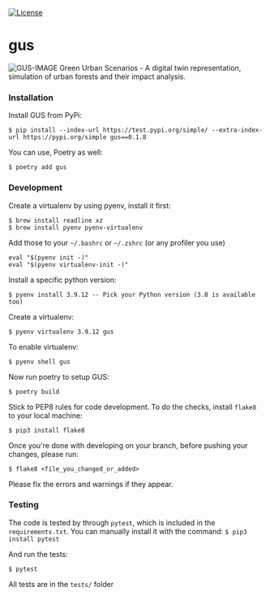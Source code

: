 [![License](https://img.shields.io/badge/License-Apache_2.0-blue.svg)](https://opensource.org/licenses/Apache-2.0)

# gus
![GUS-IMAGE](https://miro.medium.com/max/1400/1*fMM7rnq1RJCh-nFBGLUvyA.png)
Green Urban Scenarios - A digital twin representation, simulation of urban forests and their impact analysis.

### Installation

Install GUS from PyPi:

```
$ pip install --index-url https://test.pypi.org/simple/ --extra-index-url https://pypi.org/simple gus==0.1.8
```

You can use, Poetry as well:

```
$ poetry add gus
```

### Development

Create a virtualenv by using pyenv, install it first:

```
$ brew install readline xz
$ brew install pyenv pyenv-virtualenv
```

Add those to your `~/.bashrc` or `~/.zshrc` (or any profiler you use)

```
eval "$(pyenv init -)"
eval "$(pyenv virtualenv-init -)"
```

Install a specific python version:

```
$ pyenv install 3.9.12 -- Pick your Python version (3.8 is available too)
```

Create a virtualenv:

```
$ pyenv virtualenv 3.9.12 gus
```

To enable virtualenv:

```
$ pyenv shell gus
```

Now run poetry to setup GUS:

```
$ poetry build
```


Stick to PEP8 rules for code development. To do the checks, install `flake8` to your local machine:

`$ pip3 install flake8`

Once you're done with developing on your branch, before pushing your changes, please run:

`$ flake8 <file_you_changed_or_added>`

Please fix the errors and warnings if they appear.

### Testing

The code is tested by through `pytest`, which is included in the `requirements.txt`. You can manually install it with the command:
`$ pip3 install pytest`

And run the tests:

`$ pytest`

All tests are in the `tests/` folder
